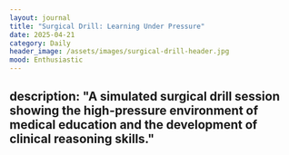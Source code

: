 ```yaml
---
layout: journal
title: "Surgical Drill: Learning Under Pressure"
date: 2025-04-21
category: Daily
header_image: /assets/images/surgical-drill-header.jpg
mood: Enthusiastic
---
```


## description: "A simulated surgical drill session showing the high-pressure environment of medical education and the development of clinical reasoning skills."

